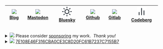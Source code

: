| [![](https://raw.githubusercontent.com/tarsius/tarsius/master/img/file-text.svg) Blog](https://emacsair.me) | [![](https://raw.githubusercontent.com/tarsius/tarsius/master/img/cloud.svg) Mastodon](https://fosstodon.org/@tarsius) | [![](https://raw.githubusercontent.com/tarsius/tarsius/master/img/sun.svg) Bluesky](https://bsky.app/profile/tarsius.bsky.social) | [![](https://raw.githubusercontent.com/tarsius/tarsius/master/img/github.svg) Github](https://github.com/tarsius) | [![](https://raw.githubusercontent.com/tarsius/tarsius/master/img/gitlab.svg) Gitlab](https://gitlab.com/tarsius) | [![](https://raw.githubusercontent.com/tarsius/tarsius/master/img/bar-chart-2.svg) Codeberg](https://codeberg.org/tarsius) |
|-------------------------------------------------------------------------------------------------------------|------------------------------------------------------------------------------------------------------------------------|-----------------------------------------------------------------------------------------------------------------------------------|-------------------------------------------------------------------------------------------------------------------|-------------------------------------------------------------------------------------------------------------------|----------------------------------------------------------------------------------------------------------------------------|

<br/>
<details>
<summary>
<img src="https://raw.githubusercontent.com/tarsius/tarsius/master/img/heart.svg"/>
Please consider <a href="https://magit.vc/donate">sponsoring</a>
my work.&nbsp;&nbsp;<em>Thank you!</em>
</summary>
<ul>
<li><a href="https://github.com/sponsors/tarsius">Github Sponsors</a></li>
<li><a href="https://www.paypal.me/JonasBernoulli/25">PayPal</a></li>
<li><a href="https://magit.vc/donate#iban">IBAN</a></li>
<li><a href="https://magit.vc/donate#zelle">Zelle</a></li>
</ul>
</details>

<details>
<summary>
<img src="https://raw.githubusercontent.com/tarsius/tarsius/master/img/key.svg"/>
<a href="https://keyoxide.org/7E108E46F316CBA0CE3C8D20FC61B7237C7155B7">
7E108E46F316CBA0CE3C8D20FC61B7237C7155B7
</a>
</summary>
<ul>
<li>
<a href="https://keyoxide.org/7E108E46F316CBA0CE3C8D20FC61B7237C7155B7">Keyoxide</a>
</li>
<li>
<a href="https://keys.openpgp.org/vks/v1/by-fingerprint/7E108E46F316CBA0CE3C8D20FC61B7237C7155B7">OpenPGP</a>
<pre>
gpg --keyserver hkps://keys.openpgp.org \
    --recv-key 7E108E46F316CBA0CE3C8D20FC61B7237C7155B7
</pre>
</li>
</ul>
</details>
